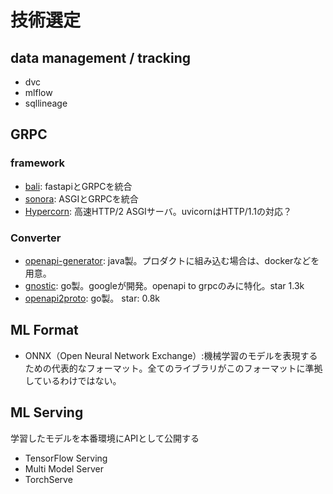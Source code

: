 # 技術選定

## data management / tracking

- dvc
- mlflow
- sqllineage

## GRPC

### framework

- [bali](https://github.com/bali-framework/bali): fastapiとGRPCを統合
- [sonora](https://github.com/public/sonora): ASGIとGRPCを統合
- [Hypercorn](https://github.com/pgjones/hypercorn): 高速HTTP/2 ASGIサーバ。uvicornはHTTP/1.1の対応？

### Converter

- [openapi-generator](https://github.com/OpenAPITools/openapi-generator/pull/3818): java製。プロダクトに組み込む場合は、dockerなどを用意。
- [gnostic](https://github.com/google/gnostic): go製。googleが開発。openapi to grpcのみに特化。star 1.3k
- [openapi2proto](https://github.com/nytimes/openapi2proto): go製。 star: 0.8k


## ML Format

- ONNX（Open Neural Network Exchange）:機械学習のモデルを表現するための代表的なフォーマット。全てのライブラリがこのフォーマットに準拠しているわけではない。


## ML Serving

学習したモデルを本番環境にAPIとして公開する

- TensorFlow Serving
- Multi Model Server
- TorchServe

